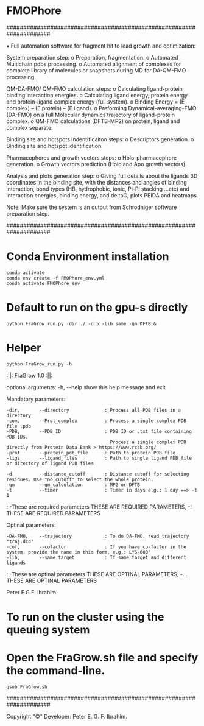 # FMOPhore

#####################################################################

•	Full automation software for fragment hit to lead growth and optimization: 

System preparation step:
	o	Preparation, fragmentation. 
	o	Automated Multichain pdbs processing.
	o	Automated alignment of complexes for complete library of molecules or snapshots during MD for DA-QM-FMO processing.

QM-DA-FMO/ QM-FMO calculation steps:
	o	Calculating ligand-protein binding interaction energies.
	o	Calculating ligand energy, protein energy and protein-ligand complex energy (full system).
	o	Binding Energy = (E complex) – (E protein) – (E ligand).
	o	Preforming Dynamical-averaging-FMO (DA-FMO) on a full Molecular dynamics trajectory of ligand-protein complex.
	o	QM-FMO calculations (DFTB-MP2) on protein, ligand and complex separate.

Binding site and hotspots indentificaiton steps:
	o	Descriptors generation. 
	o	Binding site and hotspot identification.

Pharmacophores and growth vectors steps:
	o	Holo-pharmacophore generation.
	o	Growth vectors prediction (Holo and Apo growth vectors). 

Analysis and plots generation step:
	o	Giving full details about the ligands 3D coordinates in the binding site, with the distances and angles of binding interaction, bond types (HB, hydrophobic, ionic, Pi-Pi stacking …etc) and interaction energies, binding energy, and deltaG, plots PEIDA and heatmaps.

Note: Make sure the system is an output from Schrodniger software preparation step. 

#####################################################################

# Conda Environment installation
	conda activate
	conda env create -f FMOPhore_env.yml
	conda activate FMOPhore_env

# Default to run on the gpu-s directly

	python FraGrow_run.py -dir ./ -d 5 -lib same -qm DFTB &

# Helper
	python FraGrow_run.py -h

:||: FraGrow 1.0 :||:

optional arguments:
  -h, --help            show this help message and exit

Mandatory parameters:

    -dir,       --directory             : Process all PDB files in a directory
    -com,       --Prot_complex          : Process a single complex PDB file .pdb
    -PDB,       --PDB_ID                : PDB ID or .txt file containing PDB IDs.
                                          Process a single complex PDB directly from Protein Data Bank > https://www.rcsb.org/ 
    -prot       --protein_pdb_file      : Path to protein PDB file
    -ligs       --ligand_files          : Path to single ligand PDB file or directory of ligand PDB files

    -d          --distance_cutoff       : Distance cutoff for selecting residues. Use "no_cutoff" to select the whole protein.
    -qm         --qm_calculation        : MP2 or DFTB
    -t          --timer                 : Timer in days e.g.: 1 day ==> -t 1  
:
  -These are required parameters THESE ARE REQUIRED PARAMETERS, -! THESE ARE REQUIRED PARAMETERS

Optinal parameters:

    -DA-FMO,    --trajectory            : To do DA-FMO, read trajectory "traj.dcd"
    -cof,       --cofactor              : If you have co-factor in the system, provide the name in this form, e.g.: LYS-600'
    -lib,       --same_target           : If same target and different ligands
:
  -These are optinal parameters THESE ARE OPTINAL PARAMETERS, -... THESE ARE OPTINAL PARAMETERS

Peter E.G.F. Ibrahim.


# To run on the cluster using the queuing system 
# Open the FraGrow.sh file and specify the command-line.

	qsub FraGrow.sh 

#####################################################################

Copyright "©" Developer: Peter E. G. F. Ibrahim.

